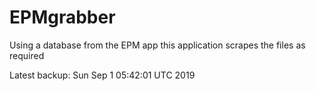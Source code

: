 # EPMgrabber
Using a database from the EPM app this application scrapes the files as required


Latest backup: Sun Sep 1 05:42:01 UTC 2019
